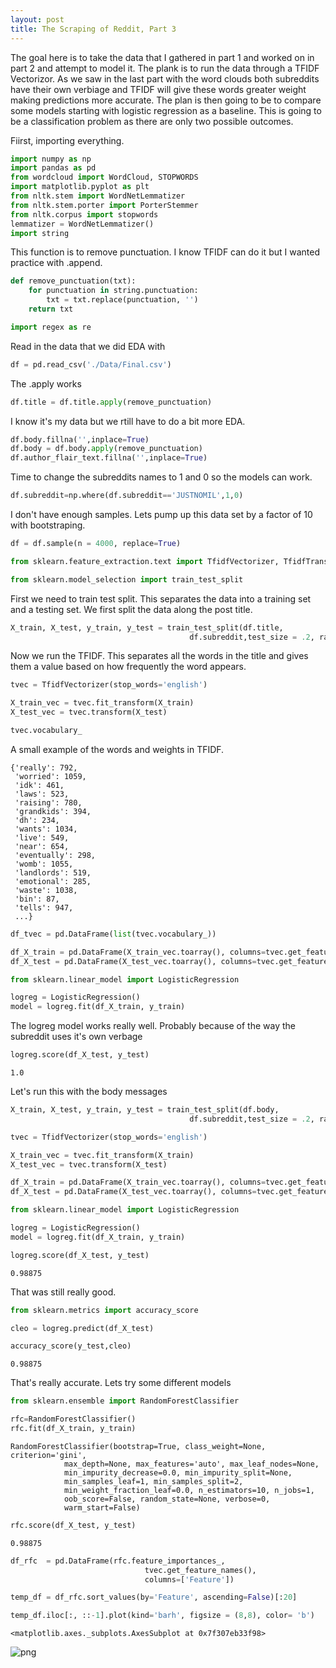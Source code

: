 ```yaml
---
layout: post
title: The Scraping of Reddit, Part 3
---
```


The goal here is to take the data that I gathered in part 1 and worked on in part 2 and attempt to model it. The plank is to run the data through a TFIDF Vectorizor. As we saw in the last part with the word clouds both subreddits have their own verbiage and TFIDF will give these words greater weight making predictions more accurate.  The plan is then going to be to compare some models starting with logistic regression as a baseline. This is going to be a classification problem as there are only two possible outcomes.

Fiirst, importing everything.


```python
import numpy as np
import pandas as pd
from wordcloud import WordCloud, STOPWORDS
import matplotlib.pyplot as plt
from nltk.stem import WordNetLemmatizer
from nltk.stem.porter import PorterStemmer
from nltk.corpus import stopwords
lemmatizer = WordNetLemmatizer()
import string
```

This function is to remove punctuation. I know TFIDF can do it but I wanted practice with .append.


```python
def remove_punctuation(txt):
    for punctuation in string.punctuation:
        txt = txt.replace(punctuation, '')
    return txt
```


```python
import regex as re
```

Read in the data that we did EDA with


```python
df = pd.read_csv('./Data/Final.csv')

```


The .apply works


```python
df.title = df.title.apply(remove_punctuation)
```

I know it's my data but we rtill have to do a bit more EDA.


```python
df.body.fillna('',inplace=True)
df.body = df.body.apply(remove_punctuation)
df.author_flair_text.fillna('',inplace=True)
```

Time to change the subreddits names to 1 and 0 so the models can work.


```python
df.subreddit=np.where(df.subreddit=='JUSTNOMIL',1,0)
```

I don't have enough samples. Lets pump up this data set by a factor of 10 with bootstraping.


```python
df = df.sample(n = 4000, replace=True)
```


```python
from sklearn.feature_extraction.text import TfidfVectorizer, TfidfTransformer, CountVectorizer
```


```python
from sklearn.model_selection import train_test_split
```

First we need to train test split. This separates the data into a training set and a testing set. We first split the data along the post title.  


```python
X_train, X_test, y_train, y_test = train_test_split(df.title,
                                        df.subreddit,test_size = .2, random_state = 42)
```

Now we run the TFIDF. This separates all the words in the title and gives them a value based on how frequently the word appears.


```python
tvec = TfidfVectorizer(stop_words='english')

X_train_vec = tvec.fit_transform(X_train)
X_test_vec = tvec.transform(X_test)
```


```python
tvec.vocabulary_
```

A small example of the words and weights in TFIDF.


    {'really': 792,
     'worried': 1059,
     'idk': 461,
     'laws': 523,
     'raising': 780,
     'grandkids': 394,
     'dh': 234,
     'wants': 1034,
     'live': 549,
     'near': 654,
     'eventually': 298,
     'womb': 1055,
     'landlords': 519,
     'emotional': 285,
     'waste': 1038,
     'bin': 87,
     'tells': 947,
     ...}




```python
df_tvec = pd.DataFrame(list(tvec.vocabulary_))
```



```python
df_X_train = pd.DataFrame(X_train_vec.toarray(), columns=tvec.get_feature_names())
df_X_test = pd.DataFrame(X_test_vec.toarray(), columns=tvec.get_feature_names())
```






```python
from sklearn.linear_model import LogisticRegression

logreg = LogisticRegression()
model = logreg.fit(df_X_train, y_train)
```

The logreg model works really well. Probably because of the way the subreddit uses it's own verbage


```python
logreg.score(df_X_test, y_test)
```




    1.0



Let's run this with the body messages


```python
X_train, X_test, y_train, y_test = train_test_split(df.body,
                                        df.subreddit,test_size = .2, random_state = 42)
```


```python
tvec = TfidfVectorizer(stop_words='english')

X_train_vec = tvec.fit_transform(X_train)
X_test_vec = tvec.transform(X_test)
```


```python
df_X_train = pd.DataFrame(X_train_vec.toarray(), columns=tvec.get_feature_names())
df_X_test = pd.DataFrame(X_test_vec.toarray(), columns=tvec.get_feature_names())
```







```python
from sklearn.linear_model import LogisticRegression

logreg = LogisticRegression()
model = logreg.fit(df_X_train, y_train)
```


```python
logreg.score(df_X_test, y_test)
```




    0.98875



That was still really good.


```python
from sklearn.metrics import accuracy_score
```


```python
cleo = logreg.predict(df_X_test)
```


```python
accuracy_score(y_test,cleo)
```




    0.98875



That's really accurate. Lets try some different models


```python
from sklearn.ensemble import RandomForestClassifier
```


```python
rfc=RandomForestClassifier()
rfc.fit(df_X_train, y_train)
```




    RandomForestClassifier(bootstrap=True, class_weight=None, criterion='gini',
                max_depth=None, max_features='auto', max_leaf_nodes=None,
                min_impurity_decrease=0.0, min_impurity_split=None,
                min_samples_leaf=1, min_samples_split=2,
                min_weight_fraction_leaf=0.0, n_estimators=10, n_jobs=1,
                oob_score=False, random_state=None, verbose=0,
                warm_start=False)




```python
rfc.score(df_X_test, y_test)
```




    0.98875




```python
df_rfc  = pd.DataFrame(rfc.feature_importances_,
                              tvec.get_feature_names(),
                              columns=['Feature'])
```


```python
temp_df = df_rfc.sort_values(by='Feature', ascending=False)[:20]
```


```python
temp_df.iloc[:, ::-1].plot(kind='barh', figsize = (8,8), color= 'b')
```




    <matplotlib.axes._subplots.AxesSubplot at 0x7f307eb33f98>




![png](/blog/docs/assets/images/project_3/output_51_1.png)

